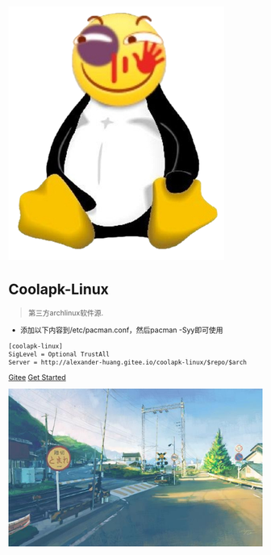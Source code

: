 ![logo](workfiles/image/logo.png)

# Coolapk-Linux

> 第三方archlinux软件源.

* 添加以下内容到/etc/pacman.conf，然后pacman -Syy即可使用

```
[coolapk-linux]
SigLevel = Optional TrustAll
Server = http://alexander-huang.gitee.io/coolapk-linux/$repo/$arch
```


[Gitee](https://gitee.com/alexander-huang/coolapk-linux.git)
[Get Started](#介绍)

![](workfiles/image/background.jpg)
